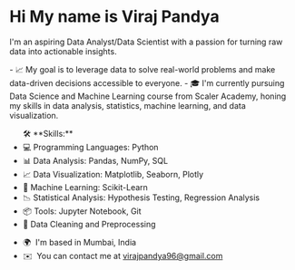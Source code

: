 Hi My name is Viraj Pandya
=============================

I'm an aspiring Data Analyst/Data Scientist with a passion for turning raw data into actionable insights.<p> - 📈 My goal is to leverage data to solve real-world problems and make data-driven decisions accessible to everyone. - 🎓 I'm currently pursuing Data Science and Machine Learning course from Scaler Academy, honing my skills in data analysis, statistics, machine learning, and data visualization. <ul> 🛠️ \*\*Skills:\*\* <li>💻 Programming Languages: Python</li> <li> 📊 Data Analysis: Pandas, NumPy, SQL</li> <li>📈 Data Visualization: Matplotlib, Seaborn, Plotly</li> <li>🤖 Machine Learning: Scikit-Learn</li> <li>📉 Statistical Analysis: Hypothesis Testing, Regression Analysis</li> <li>📦 Tools: Jupyter Notebook, Git</li> <li>🧐 Data Cleaning and Preprocessing</li> </ul>

*   🌍  I'm based in Mumbai, India
*   ✉️  You can contact me at [virajpandya96@gmail.com](mailto:virajpandya96@gmail.com)
